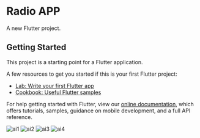 # Radio APP

A new Flutter project.

## Getting Started

This project is a starting point for a Flutter application.

A few resources to get you started if this is your first Flutter project:

- [Lab: Write your first Flutter app](https://flutter.dev/docs/get-started/codelab)
- [Cookbook: Useful Flutter samples](https://flutter.dev/docs/cookbook)

For help getting started with Flutter, view our
[online documentation](https://flutter.dev/docs), which offers tutorials,
samples, guidance on mobile development, and a full API reference.

![ai1](https://user-images.githubusercontent.com/65482419/102751667-35aed780-438e-11eb-9d2b-3303e3e7533d.png)
![ai2](https://user-images.githubusercontent.com/65482419/102751676-39425e80-438e-11eb-92dc-64a4a3a8b1c7.png)
![ai3](https://user-images.githubusercontent.com/65482419/102751687-3cd5e580-438e-11eb-848f-2649a6810b26.png)
![ai4](https://user-images.githubusercontent.com/65482419/102751690-3cd5e580-438e-11eb-999e-3a96f1337ae0.png)
